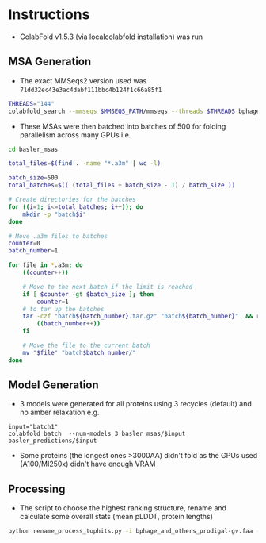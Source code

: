 # Instructions

* ColabFold v1.5.3 (via [localcolabfold](https://github.com/YoshitakaMo/localcolabfold) installation) was run

## MSA Generation

* The exact MMSeqs2 version used was `71dd32ec43e3ac4dabf111bbc4b124f1c66a85f1`

```bash
THREADS="144"
colabfold_search --mmseqs $MMSEQS_PATH/mmseqs --threads $THREADS bphage_and_others_prodigal-gv.faa  $DB_PATH basler_msas
```
* These MSAs were then batched into batches of 500 for folding parallelism across many GPUs i.e.

```bash
cd basler_msas

total_files=$(find . -name "*.a3m" | wc -l)

batch_size=500
total_batches=$(( (total_files + batch_size - 1) / batch_size ))

# Create directories for the batches
for ((i=1; i<=total_batches; i++)); do
    mkdir -p "batch$i"
done

# Move .a3m files to batches
counter=0
batch_number=1

for file in *.a3m; do
    ((counter++))

    # Move to the next batch if the limit is reached
    if [ $counter -gt $batch_size ]; then
        counter=1
	# to tar up the batches
	tar -czf "batch${batch_number}.tar.gz" "batch${batch_number}"  && rm -rf "batch${batch_number}"
        ((batch_number++))
    fi

    # Move the file to the current batch
    mv "$file" "batch$batch_number/"
done
```

## Model Generation

* 3 models were generated for all proteins using 3 recycles (default) and no amber relaxation e.g. 

```
input="batch1"
colabfold_batch  --num-models 3 basler_msas/$input  basler_predictions/$input
```

* Some proteins (the longest ones >3000AA)  didn't fold as the GPUs used (A100/MI250x) didn't have enough VRAM

## Processing

* The script to choose the highest ranking structure, rename and calculate some overall stats (mean pLDDT, protein lengths)

```bash
python rename_process_tophits.py -i bphage_and_others_prodigal-gv.faa -o basler_output_renamed -p basler_predictions/
```


